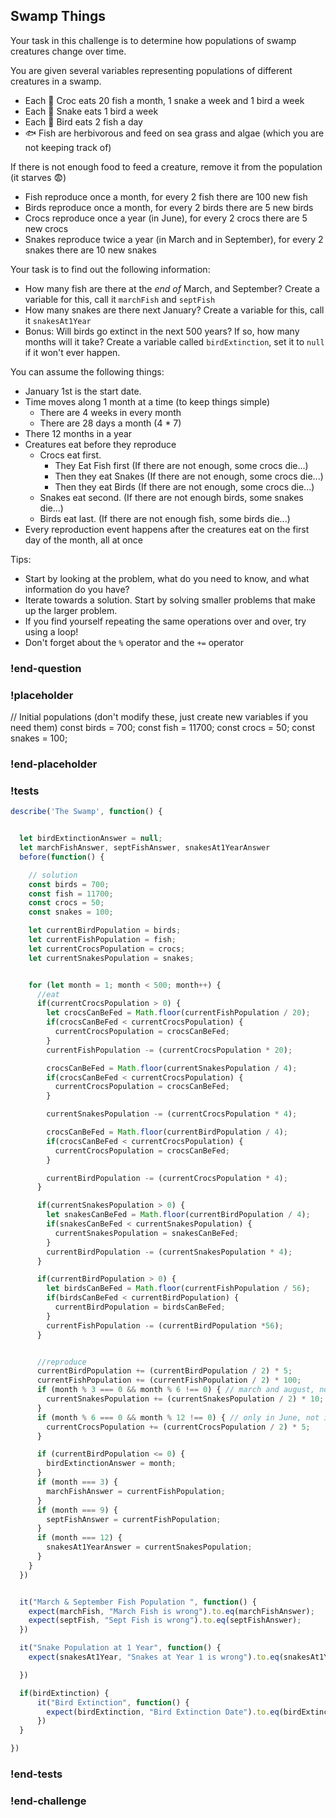 
## Swamp Things

Your task in this challenge is to determine how populations of swamp creatures change over time.

You are given several variables representing populations of different creatures in a swamp.

* Each 🐊 Croc eats 20 fish a month, 1 snake a week and 1 bird a week
* Each 🐍 Snake eats 1 bird a week
* Each 🦆 Bird eats 2 fish a day
* 🐟 Fish are herbivorous and feed on sea grass and algae (which you are not keeping track of)

If there is not enough food to feed a creature, remove it from the population (it starves 😨)

* Fish reproduce once a month, for every 2 fish there are 100 new fish
* Birds reproduce once a month, for every 2 birds there are 5 new birds
* Crocs reproduce once a year (in June), for every 2 crocs there are 5 new crocs
* Snakes reproduce twice a year (in March and in September), for every 2 snakes there are 10 new snakes


Your task is to find out the following information:
* How many fish are there at the _end of_ March, and September? Create a variable for this, call it `marchFish` and `septFish`
* How many snakes are there next January? Create a variable for this, call it `snakesAt1Year`
* Bonus: Will birds go extinct in the next 500 years? If so, how many months will it take? Create a variable called `birdExtinction`, set it to `null` if it won't ever happen.

You can assume the following things:
* January 1st is the start date.
* Time moves along 1 month at a time (to keep things simple)
	* There are 4 weeks in every month
	* There are 28 days a month (4 * 7)
* There 12 months in a year
* Creatures eat before they reproduce
	* Crocs eat first.
		* They Eat Fish first (If there are not enough, some crocs die...)
		* Then they eat Snakes (If there are not enough, some crocs die...)
		* Then they eat Birds (If there are not enough, some crocs die...)
	* Snakes eat second. (If there are not enough birds, some snakes die...)
	* Birds eat last. (If there are not enough fish, some birds die...)
* Every reproduction event happens after the creatures eat on the first day of the month, all at once

Tips:
* Start by looking at the problem, what do you need to know, and what information do you have?
* Iterate towards a solution. Start by solving smaller problems that make up the larger problem.
* If you find yourself repeating the same operations over and over, try using a loop!
* Don't forget about the `%` operator and the `+=` operator

### !end-question

### !placeholder
// Initial populations (don't modify these, just create new variables if you need them)
const birds = 700;
const fish = 11700;
const crocs = 50;
const snakes = 100;



### !end-placeholder

### !tests

```js
describe('The Swamp', function() {


  let birdExtinctionAnswer = null;
  let marchFishAnswer, septFishAnswer, snakesAt1YearAnswer
  before(function() {

    // solution
    const birds = 700;
    const fish = 11700;
    const crocs = 50;
    const snakes = 100;

    let currentBirdPopulation = birds;
    let currentFishPopulation = fish;
    let currentCrocsPopulation = crocs;
    let currentSnakesPopulation = snakes;


    for (let month = 1; month < 500; month++) {
      //eat
      if(currentCrocsPopulation > 0) {
        let crocsCanBeFed = Math.floor(currentFishPopulation / 20);
        if(crocsCanBeFed < currentCrocsPopulation) {
          currentCrocsPopulation = crocsCanBeFed;
        }
        currentFishPopulation -= (currentCrocsPopulation * 20);

        crocsCanBeFed = Math.floor(currentSnakesPopulation / 4);
        if(crocsCanBeFed < currentCrocsPopulation) {
          currentCrocsPopulation = crocsCanBeFed;
        }

        currentSnakesPopulation -= (currentCrocsPopulation * 4);

        crocsCanBeFed = Math.floor(currentBirdPopulation / 4);
        if(crocsCanBeFed < currentCrocsPopulation) {
          currentCrocsPopulation = crocsCanBeFed;
        }

        currentBirdPopulation -= (currentCrocsPopulation * 4);
      }

      if(currentSnakesPopulation > 0) {
        let snakesCanBeFed = Math.floor(currentBirdPopulation / 4);
        if(snakesCanBeFed < currentSnakesPopulation) {
          currentSnakesPopulation = snakesCanBeFed;
        }
        currentBirdPopulation -= (currentSnakesPopulation * 4);
      }

      if(currentBirdPopulation > 0) {
        let birdsCanBeFed = Math.floor(currentFishPopulation / 56);
        if(birdsCanBeFed < currentBirdPopulation) {
          currentBirdPopulation = birdsCanBeFed;
        }
        currentFishPopulation -= (currentBirdPopulation *56);
      }


      //reproduce
      currentBirdPopulation += (currentBirdPopulation / 2) * 5;
      currentFishPopulation += (currentFishPopulation / 2) * 100;
      if (month % 3 === 0 && month % 6 !== 0) { // march and august, not june and december
        currentSnakesPopulation += (currentSnakesPopulation / 2) * 10;
      }
      if (month % 6 === 0 && month % 12 !== 0) { // only in June, not in December
        currentCrocsPopulation += (currentCrocsPopulation / 2) * 5;
      }

      if (currentBirdPopulation <= 0) {
        birdExtinctionAnswer = month;
      }
      if (month === 3) {
        marchFishAnswer = currentFishPopulation;
      }
      if (month === 9) {
        septFishAnswer = currentFishPopulation;
      }
      if (month === 12) {
        snakesAt1YearAnswer = currentSnakesPopulation;
      }
    }
  })


  it("March & September Fish Population ", function() {
    expect(marchFish, "March Fish is wrong").to.eq(marchFishAnswer);
    expect(septFish, "Sept Fish is wrong").to.eq(septFishAnswer);
  })

  it("Snake Population at 1 Year", function() {
    expect(snakesAt1Year, "Snakes at Year 1 is wrong").to.eq(snakesAt1YearAnswer);

  })

  if(birdExtinction) {
	  it("Bird Extinction", function() {
	    expect(birdExtinction, "Bird Extinction Date").to.eq(birdExtinctionAnswer);
	  })
  }

})
```

### !end-tests

### !end-challenge
